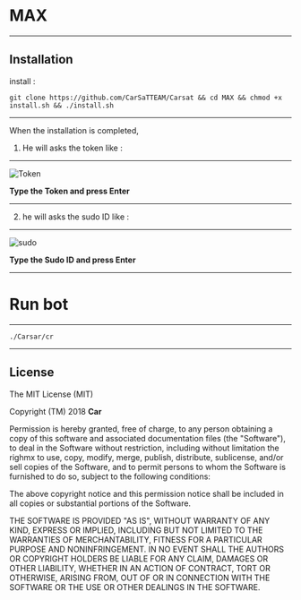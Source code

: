 MAX
==============

______________________________________________________________________________________________________________________

Installation
------------

install :

```git clone https://github.com/CarSaTTEAM/Carsat && cd MAX && chmod +x install.sh && ./install.sh```

______________________________________________________________________________________________________________________

When the installation is completed,

1. He will asks the token
like :
------

![Token](https://e.top4top.net/p_84060nx91.jpg)

**Type the Token and press Enter**

______________________________________________________________________________________________________________________

2. he will asks the sudo ID
like :
------

![sudo](https://d.top4top.net/p_8405q10k1.jpg)

**Type the Sudo ID and press Enter**

______________________________________________________________________________________________________________________


Run bot
========

______________________________________________________________________________________________________________________


```./Carsar/cr```

______________________________________________________________________________________________________________________

License
-------

The MIT License (MIT)

Copyright (TM) 2018 **Car**

Permission is hereby granted, free of charge, to any person obtaining a copy
of this software and associated documentation files (the "Software"), to deal
in the Software without restriction, including without limitation the righmx
to use, copy, modify, merge, publish, distribute, sublicense, and/or sell
copies of the Software, and to permit persons to whom the Software is
furnished to do so, subject to the following conditions:

The above copyright notice and this permission notice shall be included in all
copies or substantial portions of the Software.

THE SOFTWARE IS PROVIDED "AS IS", WITHOUT WARRANTY OF ANY KIND, EXPRESS OR
IMPLIED, INCLUDING BUT NOT LIMITED TO THE WARRANTIES OF MERCHANTABILITY,
FITNESS FOR A PARTICULAR PURPOSE AND NONINFRINGEMENT. IN NO EVENT SHALL THE
AUTHORS OR COPYRIGHT HOLDERS BE LIABLE FOR ANY CLAIM, DAMAGES OR OTHER
LIABILITY, WHETHER IN AN ACTION OF CONTRACT, TORT OR OTHERWISE, ARISING FROM,
OUT OF OR IN CONNECTION WITH THE SOFTWARE OR THE USE OR OTHER DEALINGS IN THE
SOFTWARE.
